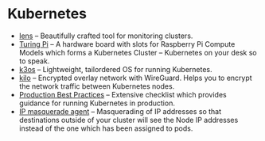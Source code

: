 # Kubernetes

* [lens](https://k8slens.dev/) – Beautifully crafted tool for monitoring clusters.
* [Turing Pi](https://turingpi.com/) – A hardware board with slots for Raspberry Pi Compute Models which forms a Kubernetes Cluster – Kubernetes on your desk so to speak.
* [k3os](https://github.com/rancher/k3os) – Lightweight, tailordered OS for running Kubernetes.
* [kilo](https://github.com/squat/kilo) – Encrypted overlay network with WireGuard. Helps you to encrypt the network traffic between Kubernetes nodes.
* [Production Best Practices](https://learnk8s.io/production-best-practices) – Extensive checklist which provides guidance for running Kubernetes in production.
* [IP masquerade agent](https://cloud.google.com/kubernetes-engine/docs/how-to/ip-masquerade-agent) – Masquerading of IP addresses so that destinations outside of your cluster will see the Node IP addresses instead of the one which has been assigned to pods.

